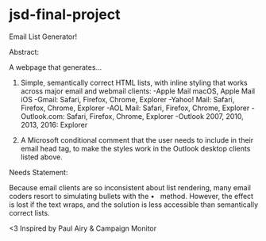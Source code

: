 # jsd-final-project


Email List Generator!


Abstract: 

A webpage that generates...

1) Simple, semantically correct HTML lists, with inline styling that works across major email and webmail clients:
	-Apple Mail macOS, Apple Mail iOS
	-Gmail: Safari, Firefox, Chrome, Explorer
	-Yahoo! Mail: Safari, Firefox, Chrome, Explorer
	-AOL Mail: Safari, Firefox, Chrome, Explorer
	-Outlook.com: Safari, Firefox, Chrome, Explorer
	-Outlook 2007, 2010, 2013, 2016: Explorer

2) A Microsoft conditional comment that the user needs to include in their email head tag, to make the styles work in the Outlook desktop clients listed above.



Needs Statement:

Because email clients are so inconsistent about list rendering, many email coders resort to simulating bullets with the &bull;&nbsp;&nbsp; method. However, the effect is lost if the text wraps, and the solution is less accessible than semantically correct lists.


<3 Inspired by Paul Airy & Campaign Monitor



